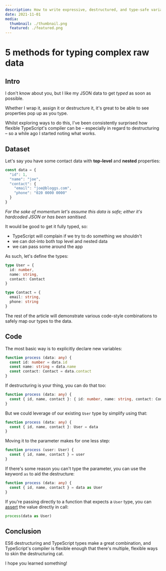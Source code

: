 ```yaml
---
description: How to write expressive, destructured, and type-safe variable declarations  
date: 2021-11-01
media:
  thumbnail: ./thumbnail.png
  featured: ./featured.png
---
```


# 5 methods for typing complex raw data

## Intro

I don't know about you, but I like my JSON data to get _typed_ as soon as possible.

Whether I wrap it, assign it or destructure it, it's great to be able to see properties pop up as you type.

Whilst exploring ways to do this, I've been consistently surprised how flexible TypeScript's compiler can be – especially in regard to destructuring – so a while ago I started noting what works.


## Dataset

Let's say you have some contact data with  **top-level** and **nested** properties:

```ts
const data = {
  "id": 1,
  "name": "joe",
  "contact": {
    "email": "joe@bloggs.com",
    "phone": "020 0000 0000"
  }
}
```

_For the sake of momentum let's assume this data is safe; either it's hardcoded JSON or has been sanitised._

It would be good to get it fully typed, so:

- TypeScript will complain if we try to do something we shouldn't
- we can dot-into both top level and nested data
- we can pass some around the app

As such, let's define the types:

```ts
type User = {
  id: number,
  name: string,
  contact: Contact
}

type Contact = {
  email: string,
  phone: string
}
```

The rest of the article will demonstrate various code-style combinations to safely map our types to the data.

## Code

The most basic way is to explicitly declare new variables:

```ts
function process (data: any) {
  const id: number = data.id
  const name: string = data.name
  const contact: Contact = data.contact
}
```

If destructuring is your thing, you can do that too:

```ts
function process (data: any) {
  const { id, name, contact }: { id: number, name: string, contact: Contact } = data
}
```

But we could leverage of our existing `User` type by simplify using that:

```ts
function process (data: any) {
  const { id, name, contact }: User = data
}
```

Moving it to the parameter makes for one less step:

```ts
function process (user: User) {
  const { id, name, contact } = user
}
```

If there's some reason you can't type the parameter, you can use the keyword `as` to aid the destructure: 

```ts
function process (data: any) {
  const { id, name, contact } = data as User
}
```

If you're passing directly to a function that expects a `User` type, you can [assert](https://basarat.gitbook.io/typescript/type-system/type-assertion) the value directly in call: 

```ts
process(data as User)
```

## Conclusion

ES6 destructuring and TypeScript types make a great combination, and TypeScript's compiler is flexible enough that there's multiple, flexible ways to skin the destructuring cat.

I hope you learned something!
